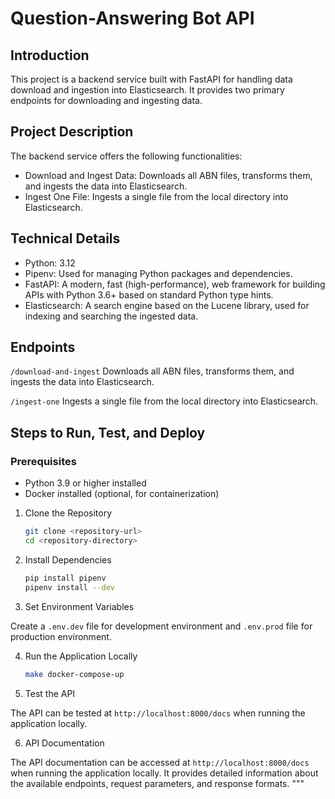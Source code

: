 # Question-Answering Bot API

## Introduction

This project is a backend service built with FastAPI for handling data download and ingestion into Elasticsearch. It provides two primary endpoints for downloading and ingesting data.

## Project Description

The backend service offers the following functionalities:

- Download and Ingest Data: Downloads all ABN files, transforms them, and ingests the data into Elasticsearch.
- Ingest One File: Ingests a single file from the local directory into Elasticsearch.

## Technical Details

- Python: 3.12
- Pipenv: Used for managing Python packages and dependencies.
- FastAPI: A modern, fast (high-performance), web framework for building APIs with Python 3.6+ based on standard Python type hints.
- Elasticsearch: A search engine based on the Lucene library, used for indexing and searching the ingested data.

## Endpoints

`/download-and-ingest`
Downloads all ABN files, transforms them, and ingests the data into Elasticsearch.

`/ingest-one`
Ingests a single file from the local directory into Elasticsearch.

## Steps to Run, Test, and Deploy

### Prerequisites

- Python 3.9 or higher installed
- Docker installed (optional, for containerization)

1. Clone the Repository

   ```bash
   git clone <repository-url>
   cd <repository-directory>
   ```

2. Install Dependencies

   ```bash
   pip install pipenv
   pipenv install --dev
   ```

3. Set Environment Variables

Create a `.env.dev` file for development environment and `.env.prod` file for production environment.

4. Run the Application Locally

   ```bash
   make docker-compose-up
   ```

5. Test the API

The API can be tested at `http://localhost:8000/docs` when running the application locally.

6. API Documentation

The API documentation can be accessed at `http://localhost:8000/docs` when running the application locally. It provides detailed information about the available endpoints, request parameters, and response formats.
"""
